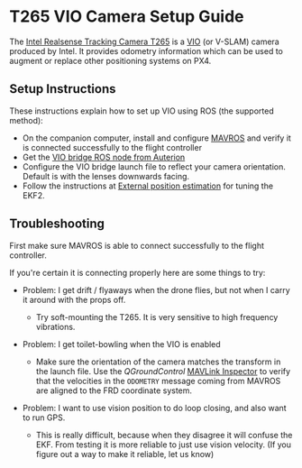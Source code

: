 # T265 VIO Camera Setup Guide

The [Intel Realsense Tracking Camera T265](https://www.intelrealsense.com/tracking-camera-t265/) is a [VIO](https://dev.px4.io/master/en/advanced/computer_vision.html) (or V-SLAM) camera produced by Intel. It provides odometry information which can be used to augment or replace other positioning systems on PX4.

## Setup Instructions

These instructions explain how to set up VIO using ROS (the supported method):

- On the companion computer, install and configure [MAVROS](https://dev.px4.io/master/en/ros/mavros_installation.html) and verify it is connected successfully to the flight controller
- Get the [VIO bridge ROS node from Auterion](https://github.com/Auterion/VIO_bridge)
- Configure the VIO bridge launch file to reflect your camera orientation. Default is with the lenses downwards facing.
- Follow the instructions at [External position estimation](https://dev.px4.io/master/en/ros/external_position_estimation.html#ekf2-tuningconfiguration) for tuning the EKF2.

## Troubleshooting

First make sure MAVROS is able to connect successfully to the flight controller.

If you're certain it is connecting properly here are some things to try:

- Problem: I get drift / flyaways when the drone flies, but not when I carry it around with the props off.
  - Try soft-mounting the T265. It is very sensitive to high frequency vibrations.

- Problem: I get toilet-bowling when the VIO is enabled
  - Make sure the orientation of the camera matches the transform in the launch file. Use the *QGroundControl* [MAVLink Inspector](https://docs.qgroundcontrol.com/en/analyze_view/mavlink_inspector.html) to verify that the velocities in the `ODOMETRY` message coming from MAVROS are aligned to the FRD coordinate system.

- Problem: I want to use vision position to do loop closing, and also want to run GPS.
  - This is really difficult, because when they disagree it will confuse the EKF. From testing it is more reliable to just use vision velocity. (If you figure out a way to make it reliable, let us know)
